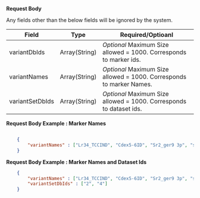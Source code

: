 **Request Body**

Any fields other than the below fields will be ignored by the system.

Field | Type | Required/Optioanl
------|------|------------
variantDbIds | Array(String) | *Optional* Maximum Size allowed = 1000. Corresponds to marker ids.
variantNames | Array(String) | *Optional* Maximum Size allowed = 1000. Corresponds to marker Names.
variantSetDbIds | Array(String) | *Optional* Maximum Size allowed = 1000. Corresponds to dataset ids.

**Request Body Example : Marker Names**

```json

    {
        "variantNames" : ["Lr34_TCCIND", "Cdex5-6ID", "Sr2_ger9 3p", "snpOS0287"] 
    }

```

**Request Body Example : Marker Names and Dataset Ids**

```json
    {
        "variantNames" : ["Lr34_TCCIND", "Cdex5-6ID", "Sr2_ger9 3p", "snpOS0287", "PMP3-2"],
        "variantSetDbIds" : ["2", "4"]
    } 
```
